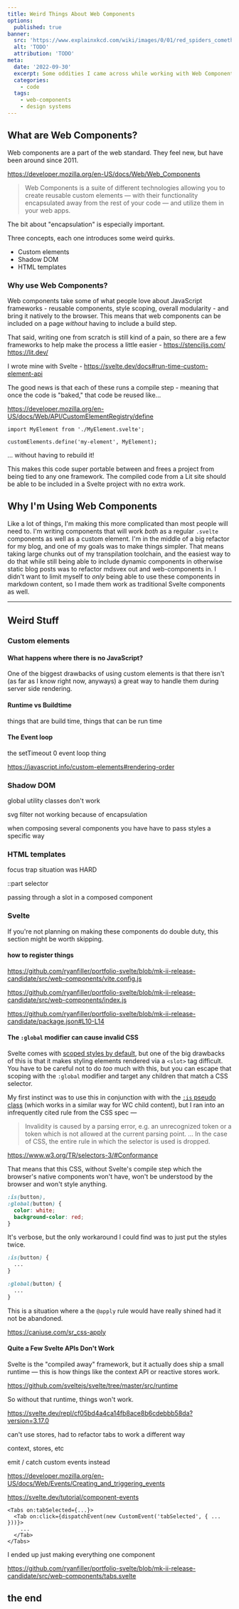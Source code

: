 ```yaml
---
title: Weird Things About Web Components
options:
  published: true
banner:
  src: 'https://www.explainxkcd.com/wiki/images/0/01/red_spiders_cometh.jpg'
  alt: 'TODO'
  attribution: 'TODO'
meta:
  date: '2022-09-30'
  excerpt: Some oddities I came across while working with Web Components for the first time, and how I worked around them
  categories:
    - code
  tags:
    - web-components
    - design systems
---
```


<script>
  import { Tabs, Tab } from '$components/misc/tabs/index.js'
</script>

## What are Web Components?

Web components are a part of the web standard. They feel new, but have been around since 2011.

https://developer.mozilla.org/en-US/docs/Web/Web_Components

> Web Components is a suite of different technologies allowing you to create reusable custom elements — with their functionality encapsulated away from the rest of your code — and utilize them in your web apps.

The bit about "encapsulation" is especially important.

Three concepts, each one introduces some weird quirks.

- Custom elements
- Shadow DOM
- HTML templates


### Why use Web Components?

Web components take some of what people love about JavaScript frameworks - reusable components, style scoping, overall modularity - and bring it natively to the browser. This means that web components can be included on a page _without_ having to include a build step.

That said, writing one from scratch is still kind of a pain, so there are a few frameworks to help make the process a little easier - 
https://stenciljs.com/
https://lit.dev/

I wrote mine with Svelte - https://svelte.dev/docs#run-time-custom-element-api

The good news is that each of these runs a compile step - meaning that once the code is "baked," that code be reused like...

https://developer.mozilla.org/en-US/docs/Web/API/CustomElementRegistry/define

```
import MyElement from './MyElement.svelte';

customElements.define('my-element', MyElement);
```

... without having to rebuild it!

This makes this code super portable between and frees a project from being tied to any one framework. The compiled code from a Lit site should be able to be included in a Svelte project with no extra work.

## Why I'm Using Web Components

Like a lot of things, I'm making this more complicated than most people will need to. I'm writing components that will work _both_ as a regular `.svelte` components as well as a custom element. I'm in the middle of a big refactor for my blog, and one of my goals was to make things simpler. That means taking large chunks out of my transpilation toolchain, and the easiest way to do that while still being able to include dynamic components in otherwise static blog posts was to refactor mdsvex out and web-components in. I didn't want to limit myself to _only_ being able to use these components in markdown content, so I made them work as traditional Svelte components as well.

---

## Weird Stuff

### Custom elements

#### What happens where there is no JavaScript?

One of the biggest drawbacks of using custom elements is that there isn't (as far as I know right now, anyways) a great way to handle them during server side rendering.

<Tabs name='tabs with and without javascript'>
  <Tab title='with javascript'>


  </Tab>
  <Tab title='without javascript'>


  </Tab>
</Tabs>

<!-- https://developer.mozilla.org/en-US/docs/Web/API/HTMLElement -->

#### Runtime vs Buildtime

things that are build time, things that can be run time

#### The Event loop

the setTimeout 0 event loop thing

https://javascript.info/custom-elements#rendering-order

### Shadow DOM

global utility classes don't work

svg filter not working because of encapsulation

when composing several components you have have to pass styles a specific way

### HTML templates

focus trap situation was HARD

::part selector

passing through a slot in a composed component

### Svelte

If you're not planning on making these components do double duty, this section might be worth skipping.

#### how to register things

https://github.com/ryanfiller/portfolio-svelte/blob/mk-ii-release-candidate/src/web-components/vite.config.js

https://github.com/ryanfiller/portfolio-svelte/blob/mk-ii-release-candidate/src/web-components/index.js

https://github.com/ryanfiller/portfolio-svelte/blob/mk-ii-release-candidate/package.json#L10-L14


#### The `:global` modifier can cause invalid CSS

Svelte comes with [scoped styles by default](https://svelte.dev/docs#component-format-style), but one of the big drawbacks of this is that it makes styling elements rendered via a `<slot>` tag difficult. You have to be careful not to do _too_ much with this, but you can escape that scoping with the `:global` modifier and target any children that match a CSS selector.

My first instinct was to use this in conjunction with with the [`:is` pseudo class](https://developer.mozilla.org/en-US/docs/Web/CSS/:is) (which works in a similar way for WC child content), but I ran into an infrequently cited rule from the CSS spec —

> Invalidity is caused by a parsing error, e.g. an unrecognized token or a token which is not allowed at the current parsing point. ... In the case of CSS, the entire rule in which the selector is used is dropped.

https://www.w3.org/TR/selectors-3/#Conformance

That means that this CSS, without Svelte's compile step which the browser's native components won't have, won't be understood by the browser and won't style anything.

```css
:is(button),
:global(button) {
  color: white;
  background-color: red;
}
```

It's verbose, but the only workaround I could find was to just put the styles twice.

```css
:is(button) {
  ...
}

:global(button) {
  ...
}
```

This is a situation where a the `@apply` rule would have really shined had it not be abandoned.

https://caniuse.com/sr_css-apply

#### Quite a Few Svelte APIs Don't Work

Svelte is the "compiled away" framework, but it actually does ship a small runtime — this is how things like the context API or reactive stores work.

https://github.com/sveltejs/svelte/tree/master/src/runtime

So without that runtime, things won't work.

https://svelte.dev/repl/cf05bd4a4ca14fb8ace8b6cdebbb58da?version=3.17.0

can't use stores, had to refactor tabs to work a different way

context, stores, etc

emit / catch custom events instead

https://developer.mozilla.org/en-US/docs/Web/Events/Creating_and_triggering_events

https://svelte.dev/tutorial/component-events

```svelte
<Tabs on:tabSelected={...}>
  <Tab on:click={dispatchEvent(new CustomEvent('tabSelected', { ... }))}>
    ...
  </Tab>
</Tabs>
```

I ended up just making everything one component

https://github.com/ryanfiller/portfolio-svelte/blob/mk-ii-release-candidate/src/web-components/tabs.svelte

## the end